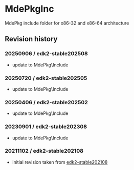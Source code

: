 # MdePkgInc
MdePkg include folder for x86-32 and x86-64 architecture

## Revision history
### 20250906 / edk2-stable202508
* update to MdePkg\Include 

### 20250720 / edk2-stable202505
* update to MdePkg\Include 

### 20250406 / edk2-stable202502
* update to MdePkg\Include 

### 20230901 / edk2-stable202308
* update to MdePkg\Include 

### 20211102 / edk2-stable202108
* initial revision taken from [edk2-stable202108](https://github.com/tianocore/edk2/tree/edk2-stable202108/MdePkg/Include)